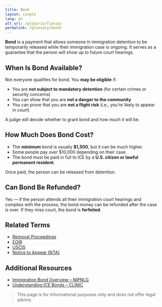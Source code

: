 ```yaml
---
title: Bond
layout: single
lang: en
alt_url: /glosario/fianza/
permalink: /glossary/bond/
---
```


**Bond** is a payment that allows someone in immigration detention to be temporarily released while their immigration case is ongoing. It serves as a guarantee that the person will show up to future court hearings.

## When Is Bond Available?

Not everyone qualifies for bond. You **may be eligible** if:

- You are **not subject to mandatory detention** (for certain crimes or security concerns)
- You can show that you are **not a danger to the community**
- You can prove that you are **not a flight risk** (i.e., you’re likely to appear in court)

A judge will decide whether to grant bond and how much it will be.

## How Much Does Bond Cost?

- The **minimum** bond is usually **$1,500**, but it can be much higher.
- Some people pay over $10,000 depending on their case.
- The bond must be paid in full to ICE by a **U.S. citizen or lawful permanent resident**.

Once paid, the person can be released from detention.

## Can Bond Be Refunded?

Yes — if the person attends all their immigration court hearings and complies with the process, the bond money can be refunded after the case is over. If they miss court, the bond is **forfeited**.

## Related Terms

- [Removal Proceedings](/glossary/removal-proceedings/)
- [EOIR](/glossary/eoir/)
- [USCIS](/glossary/uscis/)
- [Notice to Appear (NTA)](/glossary/notice-to-appear/)

## Additional Resources

- [Immigration Bond Overview – NIPNLG](https://www.nipnlg.org/)
- [Understanding ICE Bonds – CLINIC](https://cliniclegal.org/resources/immigration-bond-basics)

> This page is for informational purposes only and does not offer legal advice.